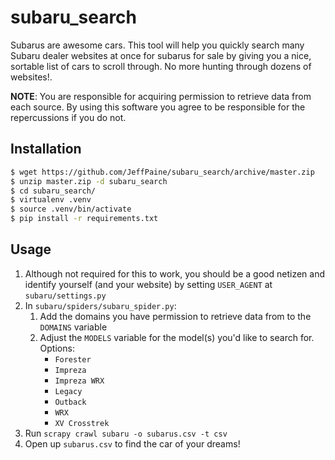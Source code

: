 # subaru_search

Subarus are awesome cars. This tool will help you quickly search many Subaru dealer websites at once for subarus for sale by giving you a nice, sortable list of cars to scroll through. No more hunting through dozens of websites!.

**NOTE**: You are responsible for acquiring permission to retrieve data from each source. By using this software you agree to be responsible for the repercussions if you do not.

## Installation

```bash
$ wget https://github.com/JeffPaine/subaru_search/archive/master.zip
$ unzip master.zip -d subaru_search
$ cd subaru_search/
$ virtualenv .venv
$ source .venv/bin/activate
$ pip install -r requirements.txt
```

## Usage

1. Although not required for this to work, you should be a good netizen and identify yourself (and your website) by setting `USER_AGENT` at `subaru/settings.py`
1. In `subaru/spiders/subaru_spider.py`:
    1. Add the domains you have permission to retrieve data from to the `DOMAINS` variable
    1. Adjust the `MODELS` variable for the model(s) you'd like to search for. Options:
        * `Forester`
        * `Impreza`
        * `Impreza WRX`
        * `Legacy`
        * `Outback`
        * `WRX`
        * `XV Crosstrek`
1. Run `scrapy crawl subaru -o subarus.csv -t csv`
1. Open up `subarus.csv` to find the car of your dreams!
